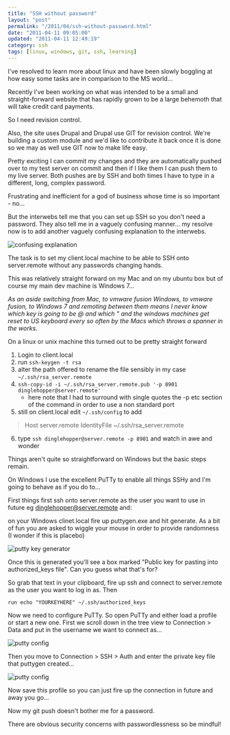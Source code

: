 ```yaml
---
title: "SSH without password"
layout: "post"
permalink: "/2011/04/ssh-without-password.html"
date: "2011-04-11 09:05:00"
updated: "2011-04-11 12:49:19"
category: ssh
tags: [linux, windows, git, ssh, learning]
---
```


I've resolved to learn more about linux and have been slowly boggling at how easy some tasks are in comparison to the MS world...

Recently I've been working on what was intended to be a small and straight-forward website that has rapidly grown to be a large behemoth that will take credit card payments. 

<!--more-->

So I need revision control. 

Also, the site uses Drupal and Drupal use GIT for revision control. We're building a custom module and we'd like to contribute it back once it is done so we may as well use GIT now to make life easy.

Pretty exciting I can commit my changes and they are automatically pushed over to my test server on commit and then if I like them I can push them to my live server. Both pushes are by SSH and both times I have to type in a different, long, complex password.

Frustrating and inefficient for a god of business whose time is so important - no...

But the interwebs tell me that you can set up SSH so you don't need a password. They also tell me in a vaguely confusing manner... my resolve now is to add another vaguely confusing explanation to the interwebs.

![confusing explanation](http://1.bp.blogspot.com/-ogY-p6dRbUs/TaLFdgeiXlI/AAAAAAAAANY/zIbVsfwaGzQ/s1600/floor_one.png)

The task is to set my client.local machine to be able to SSH onto server.remote without any passwords changing hands.

This was relatively straight forward on my Mac and on my ubuntu box but of course my main dev machine is Windows 7...

_As an aside switching from Mac, to vmware fusion Windows, to vmware fusion, to Windows 7 and remoting between them means I *never* know which key is going to be @ and which " and the windows machines get reset to US keyboard every so often by the Macs which throws a spanner in the works._

On a linux or unix machine this turned out to be pretty straight forward

 1) Login to client.local
 2) run `ssh-keygen -t rsa`
 3) alter the path offered to rename the file sensibly in my case `~/.ssh/rsa_server.remote`
 4) `ssh-copy-id -i ~/.ssh/rsa_server.remote.pub '-p 8901 dinglehopper@server.remote'`
    * here note that I had to surround with single quotes the -p etc section of the command in order to use a non standard port
 5) still on client.local edit `~/.ssh/config` to add

> Host server.remote
> IdentityFile ~/.ssh/rsa_server.remote

 6) type `ssh dinglehopper@server.remote -p 8901` and watch in awe and wonder

Things aren't quite so straightforward on Windows but the basic steps remain.

On Windows I use the excellent PuTTy to enable all things SSHy and I'm going to behave as if you do to...

First things first ssh onto server.remote as the user you want to use in future  eg dinglehopper@server.remote and:

on your Windows clinet.local fire up puttygen.exe and hit generate. As a bit of fun you are asked to wiggle your mouse in order to provide randomness (I wonder if this is placebo)

![putty key generator](http://4.bp.blogspot.com/-XCmyhromqcY/TaL4vMTP3uI/AAAAAAAAAOo/pcakvSyDlIU/s1600/generating.png)

Once this is generated you'll see a box marked "Public key for pasting into authorized_keys file". Can you guess what that's for?

So grab that text in your clipboard, fire up ssh and connect to server.remote as the user you want to log in as.
Then 

`run echo "YOURKEYHERE" ~/.ssh/authorized_keys`

Now we need to configure PuTTy. So open PuTTy and either load a profile or start a new one. First we scroll down in the tree view to Connection > Data and put in the username we want to connect as...

![putty config](http://1.bp.blogspot.com/-oYtOIQEPgV0/TaL3d9ld-dI/AAAAAAAAAOY/lt6Ugaf9E0A/s1600/auto-username.png)

Then you move to Connection > SSH > Auth and enter the private key file that puttygen created...

![putty config](http://2.bp.blogspot.com/-mGRlfc_0eTc/TaL3rW1MmOI/AAAAAAAAAOg/yXxVcK29u1s/s1600/identity-file.png)

Now save this profile so you can just fire up the connection in future and away you go...

Now my git push doesn't bother me for a password.

There are obvious security concerns with passwordlessness so be mindful!
